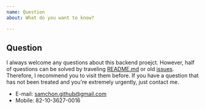 ```yaml
---
name: Question
about: What do you want to know?

---
```


## Question
I always welcome any questions about this backend proejct. However, half of questions can be solved by traveling [README.md](https://github.com/samchon/nestia) or old [issues](https://github.com/samchon/nestia/search?type=issues). Therefore, I recommend you to visit them before. If you have a question that has not been treated and you're extremely urgently, just contact me.

  - E-mail: samchon.github@gmail.com
  - Mobile: 82-10-3627-0016
